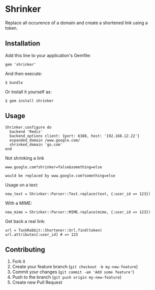 # Shrinker

Replace all occurence of a domain and create a shortened link using a token.

## Installation

Add this line to your application's Gemfile:

    gem 'shrinker'

And then execute:

    $ bundle

Or install it yourself as:

    $ gem install shrinker

## Usage


    Shrinker.configure do
      backend 'Redis'
      backend_options client: {port: 6388, host: '192.168.12.22'}
      expanded_domain /www.google.com/
      shrinked_domain 'go.com'
    end

Not shrinking a link

    www.google.com?shrinker=false&something=else 

    would be replaced by www.google.com?something=else

Usage on a text:

    new_text = Shrinker::Parser::Text.replace(text, {:user_id => 123})

With a MIME:

    new_mime = Shrinker::Parser::MIME.replace(mime, {:user_id => 123})

Get back a real link:

    url = TaskRabbit::Shortener::Url.find(token)
    url.attributes[:user_id] # => 123

## Contributing

1. Fork it
2. Create your feature branch (`git checkout -b my-new-feature`)
3. Commit your changes (`git commit -am 'Add some feature'`)
4. Push to the branch (`git push origin my-new-feature`)
5. Create new Pull Request
